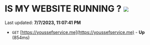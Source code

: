 # IS MY WEBSITE RUNNING ? [![](https://img.shields.io/static/v1?label=Sponsor&message=%E2%9D%A4&logo=GitHub&color=%23fe8e86)](https://github.com/sponsors/<username>)

Last updated: **7/7/2023, 11:07:41 PM**

- `GET` [https://youssefservice.me](https://youssefservice.me) - **Up** (854ms)
